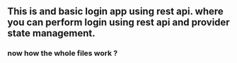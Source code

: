 ## This is and basic login app using rest api. where you can perform login using rest api and provider state management. 

### now how the whole files work ? 

